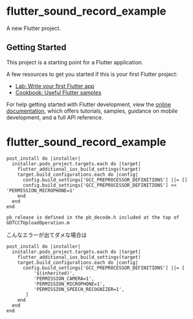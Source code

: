# flutter_sound_record_example

A new Flutter project.

## Getting Started

This project is a starting point for a Flutter application.

A few resources to get you started if this is your first Flutter project:

- [Lab: Write your first Flutter app](https://docs.flutter.dev/get-started/codelab)
- [Cookbook: Useful Flutter samples](https://docs.flutter.dev/cookbook)

For help getting started with Flutter development, view the
[online documentation](https://docs.flutter.dev/), which offers tutorials,
samples, guidance on mobile development, and a full API reference.
# flutter_sound_record_example


```
post_install do |installer|
  installer.pods_project.targets.each do |target|
    flutter_additional_ios_build_settings(target)
    target.build_configurations.each do |config|
      config.build_settings['GCC_PREPROCESSOR_DEFINITIONS'] ||= []
      config.build_settings['GCC_PREPROCESSOR_DEFINITIONS'] << 'PERMISSION_MICROPHONE=1'
    end
  end
end
```

```
pb_release is defined in the pb_decode.h included at the top of GDTCCTUploadOperation.m
```

こんなエラーが出てダメな場合は

```
post_install do |installer|
  installer.pods_project.targets.each do |target|
    flutter_additional_ios_build_settings(target)
    target.build_configurations.each do |config|
      config.build_settings['GCC_PREPROCESSOR_DEFINITIONS'] ||= [
          '$(inherited)',
          'PERMISSION_CAMERA=1',
          'PERMISSION_MICROPHONE=1',
          'PERMISSION_SPEECH_RECOGNIZER=1',
       ]
    end
  end
end
```


